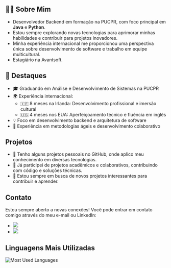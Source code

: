 ## 👨‍💻 Sobre Mim

- Desenvolvedor Backend em formação na PUCPR, com foco principal em **Java** e **Python**. 
- Estou sempre explorando novas tecnologias para aprimorar minhas habilidades e contribuir para projetos inovadores. 
- Minha experiência internacional me proporcionou uma perspectiva única sobre desenvolvimento de software e trabalho em equipe multicultural.
- Estagiário na Avantsoft.

## 🌟 Destaques

- 🎓 Graduando em Análise e Desenvolvimento de Sistemas na PUCPR
- 🌍 Experiência internacional:
  - 🇮🇪 8 meses na Irlanda: Desenvolvimento profissional e imersão cultural
  - 🇺🇸 4 meses nos EUA: Aperfeiçoamento técnico e fluência em inglês
- 💡 Foco em desenvolvimento backend e arquitetura de software
- 🤝 Experiência em metodologias ágeis e desenvolvimento colaborativo

## Projetos

- 🚀 Tenho alguns projetos pessoais no GitHub, onde aplico meu conhecimento em diversas tecnologias.
- 💼 Já participei de projetos acadêmicos e colaborativos, contribuindo com código e soluções técnicas.
- 🔭 Estou sempre em busca de novos projetos interessantes para contribuir e aprender.

## Contato

Estou sempre aberto a novas conexões! Você pode entrar em contato comigo através do meu e-mail ou LinkedIn:
<ul>
<li><a href="mailto:brunocode0@gmail.com"><img src="https://img.shields.io/badge/-Gmail-%23333?style=for-the-badge&logo=gmail&logoColor=white" target="_blank"></a></li>
<li><a href="https://www.linkedin.com/in/brunombarreto/" target="_blank"><img src="https://img.shields.io/badge/-LinkedIn-%230077B5?style=for-the-badge&logo=linkedin&logoColor=white" target="_blank"></a></li>
</ul>

## Linguagens Mais Utilizadas

![Most Used Languages](https://github-readme-stats.vercel.app/api/top-langs/?username=brunombs&layout=compact)
